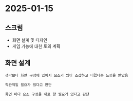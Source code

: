 # 2025-01-15
## 스크럼
- 화면 설계 및 디자인
- 게임 기능에 대한 토의 계획
## 화면 설계
```
생각보다 화면 구성에 있어서 요소가 많아 조잡하고 더럽다는 느낌을 받았음

직관적일 필요가 있다고 판단

화면 마다 요소 구성을 새로 할 필요가 있다고 판단
```